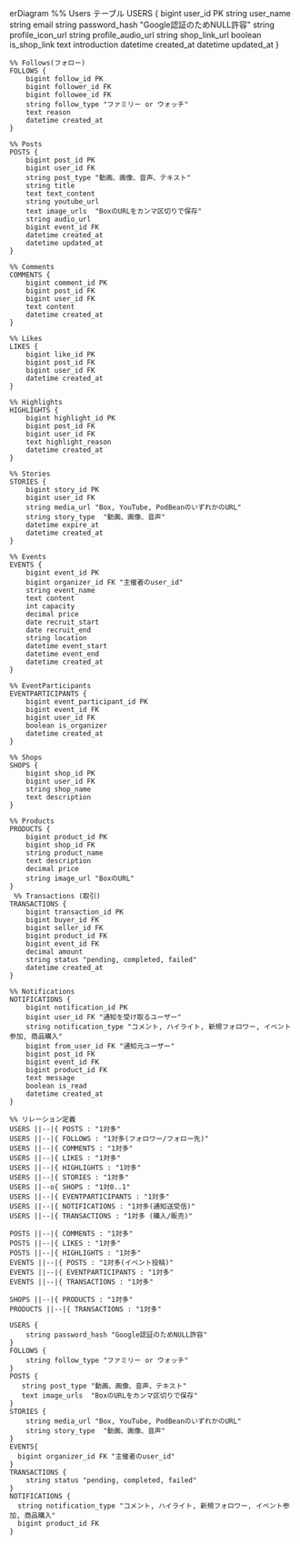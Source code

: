 erDiagram
    %% Users テーブル
    USERS {
        bigint user_id PK
        string user_name
        string email
        string password_hash  "Google認証のためNULL許容"
        string profile_icon_url
        string profile_audio_url
        string shop_link_url
        boolean is_shop_link
        text introduction
        datetime created_at
        datetime updated_at
    }

    %% Follows(フォロー)
    FOLLOWS {
        bigint follow_id PK
        bigint follower_id FK
        bigint followee_id FK
        string follow_type "ファミリー or ウォッチ"
        text reason
        datetime created_at
    }

    %% Posts
    POSTS {
        bigint post_id PK
        bigint user_id FK
        string post_type "動画、画像、音声、テキスト"
        string title
        text text_content
        string youtube_url
        text image_urls  "BoxのURLをカンマ区切りで保存"
        string audio_url
        bigint event_id FK
        datetime created_at
        datetime updated_at
    }

    %% Comments
    COMMENTS {
        bigint comment_id PK
        bigint post_id FK
        bigint user_id FK
        text content
        datetime created_at
    }

    %% Likes
    LIKES {
        bigint like_id PK
        bigint post_id FK
        bigint user_id FK
        datetime created_at
    }

    %% Highlights
    HIGHLIGHTS {
        bigint highlight_id PK
        bigint post_id FK
        bigint user_id FK
        text highlight_reason
        datetime created_at
    }

    %% Stories
    STORIES {
        bigint story_id PK
        bigint user_id FK
        string media_url "Box, YouTube, PodBeanのいずれかのURL"
        string story_type  "動画、画像、音声"
        datetime expire_at
        datetime created_at
    }

    %% Events
    EVENTS {
        bigint event_id PK
        bigint organizer_id FK "主催者のuser_id"
        string event_name
        text content
        int capacity
        decimal price
        date recruit_start
        date recruit_end
        string location
        datetime event_start
        datetime event_end
        datetime created_at
    }

    %% EventParticipants
    EVENTPARTICIPANTS {
        bigint event_participant_id PK
        bigint event_id FK
        bigint user_id FK
        boolean is_organizer
        datetime created_at
    }
    
    %% Shops
    SHOPS {
        bigint shop_id PK
        bigint user_id FK
        string shop_name
        text description
    }
    
    %% Products
    PRODUCTS {
        bigint product_id PK
        bigint shop_id FK
        string product_name
        text description
        decimal price
        string image_url "BoxのURL"
    }
     %% Transactions (取引)
    TRANSACTIONS {
        bigint transaction_id PK
        bigint buyer_id FK
        bigint seller_id FK
        bigint product_id FK
        bigint event_id FK
        decimal amount
        string status "pending, completed, failed"
        datetime created_at
    }

    %% Notifications
    NOTIFICATIONS {
        bigint notification_id PK
        bigint user_id FK "通知を受け取るユーザー"
        string notification_type "コメント, ハイライト, 新規フォロワー, イベント参加, 商品購入"
        bigint from_user_id FK "通知元ユーザー"
        bigint post_id FK
        bigint event_id FK
        bigint product_id FK
        text message
        boolean is_read
        datetime created_at
    }
   
    %% リレーション定義
    USERS ||--|{ POSTS : "1対多"
    USERS ||--|{ FOLLOWS : "1対多(フォロワー/フォロー先)"
    USERS ||--|{ COMMENTS : "1対多"
    USERS ||--|{ LIKES : "1対多"
    USERS ||--|{ HIGHLIGHTS : "1対多"
    USERS ||--|{ STORIES : "1対多"
    USERS ||--o{ SHOPS : "1対0..1"
    USERS ||--|{ EVENTPARTICIPANTS : "1対多"
    USERS ||--|{ NOTIFICATIONS : "1対多(通知送受信)"
    USERS ||--|{ TRANSACTIONS : "1対多 (購入/販売)"
    
    POSTS ||--|{ COMMENTS : "1対多"
    POSTS ||--|{ LIKES : "1対多"
    POSTS ||--|{ HIGHLIGHTS : "1対多"
    EVENTS ||--|{ POSTS : "1対多(イベント投稿)"
    EVENTS ||--|{ EVENTPARTICIPANTS : "1対多"
    EVENTS ||--|{ TRANSACTIONS : "1対多"

    SHOPS ||--|{ PRODUCTS : "1対多"
    PRODUCTS ||--|{ TRANSACTIONS : "1対多"
    
    USERS {
        string password_hash "Google認証のためNULL許容"
    }
    FOLLOWS {
        string follow_type "ファミリー or ウォッチ"
    }
    POSTS {
       string post_type "動画、画像、音声、テキスト"
       text image_urls  "BoxのURLをカンマ区切りで保存"
    }
    STORIES {
        string media_url "Box, YouTube, PodBeanのいずれかのURL"
        string story_type  "動画、画像、音声"
    }
    EVENTS{
      bigint organizer_id FK "主催者のuser_id"
    }
    TRANSACTIONS {
        string status "pending, completed, failed"
    }
    NOTIFICATIONS {
      string notification_type "コメント, ハイライト, 新規フォロワー, イベント参加, 商品購入"
      bigint product_id FK
    }